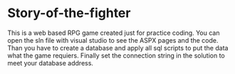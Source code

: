 # Story-of-the-fighter
This is a web based RPG game created just for practice coding.
You can open the sln file with visual studio to see the ASPX pages and the code.
Than you have to create a database and apply all sql scripts to put the data what the game requiers.
Finally set the connection string in the solution to meet your database address.
